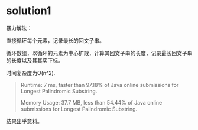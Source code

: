 # solution1

暴力解法：

直接循环每个元素，记录最长的回文子串。

循环数组，以循环的元素为中心扩散，计算其回文子串的长度，记录最长回文子串的长度以及其其实下标。

时间复杂度为O(n^2).

> Runtime: 7 ms, faster than 97.18% of Java online submissions for Longest Palindromic Substring.
> 
> Memory Usage: 37.7 MB, less than 54.44% of Java online submissions for Longest Palindromic Substring.

结果出乎意料。